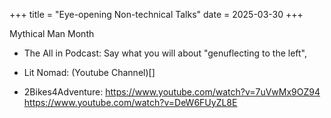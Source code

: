 +++
title = "Eye-opening Non-technical Talks"
date = 2025-03-30
+++

Mythical Man Month
 - The All in Podcast: Say what you will about "genuflecting to the left", 
 - Lit Nomad: (Youtube Channel)[]

 - 2Bikes4Adventure: https://www.youtube.com/watch?v=7uVwMx9OZ94
 https://www.youtube.com/watch?v=DeW6FUyZL8E